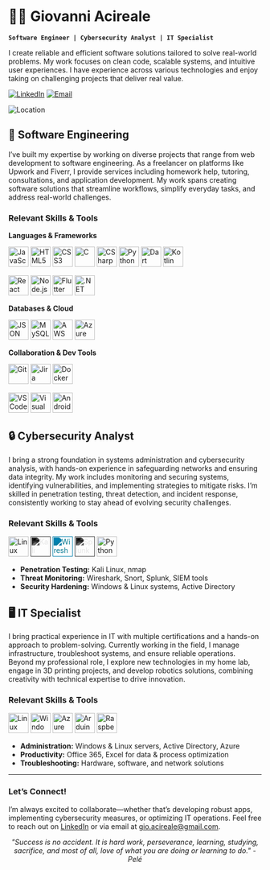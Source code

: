 # 👨‍💻 Giovanni Acireale  
**`Software Engineer | Cybersecurity Analyst | IT Specialist`**

I create reliable and efficient software solutions tailored to solve real-world problems. My work focuses on clean code, scalable systems, and intuitive user experiences. I have experience across various technologies and enjoy taking on challenging projects that deliver real value.

[![LinkedIn](https://img.shields.io/badge/LinkedIn-0077B5?style=for-the-badge&logo=linkedin&logoColor=white)](https://www.linkedin.com/in/giovanni-acireale/)
[![Email](https://img.shields.io/badge/Email-gio.acireale%40gmail.com-008577?style=for-the-badge&logo=gmail&logoColor=white)](mailto:gio.acireale@gmail.com)
<!-- ![Phone](https://img.shields.io/badge/Phone-407--694--6556-red?style=for-the-badge&logo=phone&logoColor=white) -->
![Location](https://img.shields.io/badge/Location-Florida%2C%20USA-blue?style=for-the-badge&logo=googlemaps&logoColor=white)



## 🚀 Software Engineering
I’ve built my expertise by working on diverse projects that range from web development to software engineering. As a freelancer on platforms like Upwork and Fiverr, I provide services including homework help, tutoring, consultations, and application development. My work spans creating software solutions that streamline workflows, simplify everyday tasks, and address real-world challenges.

### Relevant Skills & Tools

**Languages & Frameworks**
<!-- Languages -->
<p>
  <!-- JavaScript -->
  <img src="https://cdn.jsdelivr.net/gh/devicons/devicon/icons/javascript/javascript-original.svg" width="40" alt="JavaScript" title="JavaScript" />
  <!-- HTML -->
  <img src="https://cdn.jsdelivr.net/gh/devicons/devicon/icons/html5/html5-original.svg" width="40" alt="HTML5" title="HTML5" />
  <!-- CSS -->
  <img src="https://cdn.jsdelivr.net/gh/devicons/devicon/icons/css3/css3-original.svg" width="40" alt="CSS3" title="CSS3" />
  <!-- C -->
  <img src="https://cdn.jsdelivr.net/gh/devicons/devicon/icons/c/c-original.svg" width="40" alt="C" title="C" />
  <!-- C# -->
  <img src="https://cdn.jsdelivr.net/gh/devicons/devicon/icons/csharp/csharp-original.svg" width="40" alt="CSharp" title="C#" />
  <!-- Python -->
  <img src="https://cdn.jsdelivr.net/gh/devicons/devicon/icons/python/python-original.svg" width="40" alt="Python" title="Python" />
  <!-- Dart -->
  <img src="https://cdn.jsdelivr.net/gh/devicons/devicon@latest/icons/dart/dart-original.svg" width="40" alt="Dart" title="Dart" />
  <!-- Kotlin -->
  <img src="https://cdn.jsdelivr.net/gh/devicons/devicon/icons/kotlin/kotlin-original.svg" width="40" alt="Kotlin" title="Kotlin" />
</p>
<!-- Frameworks -->
<p>
  <!-- React -->
  <img src="https://cdn.jsdelivr.net/gh/devicons/devicon/icons/react/react-original.svg" width="40" alt="React" title="React" />
  <!-- Node.js -->
  <img src="https://cdn.jsdelivr.net/gh/devicons/devicon/icons/nodejs/nodejs-original.svg" width="40" alt="Node.js" title="Node.js" />
  <!-- Flutter -->
  <img src="https://cdn.jsdelivr.net/gh/devicons/devicon/icons/flutter/flutter-original.svg" width="40" alt="Flutter" title="Flutter" />
  <!-- .NET -->
  <img src="https://cdn.jsdelivr.net/gh/devicons/devicon/icons/dot-net/dot-net-plain-wordmark.svg" width="40" alt=".NET" title=".NET / .NET MAUI" />
</p>

**Databases & Cloud**

<p>
  <!-- JSON -->
  <img src="https://cdn.jsdelivr.net/gh/devicons/devicon@latest/icons/json/json-original.svg" width="40" alt="JSON" title="JSON" />
  <!-- MySQL -->
  <img src="https://cdn.jsdelivr.net/gh/devicons/devicon/icons/mysql/mysql-original.svg" width="40" alt="MySQL" title="MySQL" />
  <!-- AWS -->
  <img src="https://cdn.jsdelivr.net/gh/devicons/devicon@latest/icons/amazonwebservices/amazonwebservices-plain-wordmark.svg" width="40" alt="AWS" title="AWS" />
  <!-- Azure -->
  <img src="https://cdn.jsdelivr.net/gh/devicons/devicon/icons/azure/azure-original.svg" width="40" alt="Azure" title="Azure" />
</p>

**Collaboration & Dev Tools**

<!-- Collaboration-->
<p>
  <!-- Git -->
  <img src="https://cdn.jsdelivr.net/gh/devicons/devicon/icons/git/git-original.svg" width="40" alt="Git" title="Git" />
  <!-- Jira -->
  <img src="https://cdn.jsdelivr.net/gh/devicons/devicon/icons/jira/jira-original.svg" width="40" alt="Jira" title="Jira" />
  <!-- Docker -->
  <img src="https://cdn.jsdelivr.net/gh/devicons/devicon@latest/icons/docker/docker-plain-wordmark.svg" width="40" alt="Docker" title="Docker" />
</p>

<!--Dev Tools-->
<p>
  <!-- VSCode -->
  <img src="https://cdn.jsdelivr.net/gh/devicons/devicon@latest/icons/vscode/vscode-original.svg" width="40" alt="VSCode" title="VSCode" />
  <!-- Visual Studio -->
  <img src="https://cdn.jsdelivr.net/gh/devicons/devicon@latest/icons/visualstudio/visualstudio-original.svg" width="40" alt="Visual Studio" title="Visual Studio" />
  <!-- Android Studio -->
  <img src="https://cdn.jsdelivr.net/gh/devicons/devicon@latest/icons/androidstudio/androidstudio-original.svg" width="40" alt="Android Studio" title="Android Studio" />
  <!-- 
  <-- Godot --
  <img src="https://cdn.jsdelivr.net/gh/devicons/devicon/icons/godot/godot-original.svg" width="40" alt="Godot" title="Godot" />
  <-- Unity --
  <img src="https://cdn.jsdelivr.net/gh/devicons/devicon@latest/icons/unity/unity-original.svg" width="40" alt="Unity" title="Unity" /> 
  -->
</p>



## 🔒 Cybersecurity Analyst
I bring a strong foundation in systems administration and cybersecurity analysis, with hands-on experience in safeguarding networks and ensuring data integrity. My work includes monitoring and securing systems, identifying vulnerabilities, and implementing strategies to mitigate risks. I’m skilled in penetration testing, threat detection, and incident response, consistently working to stay ahead of evolving security challenges.

### Relevant Skills & Tools

<p>
  <!-- Linux -->
  <img src="https://cdn.jsdelivr.net/gh/devicons/devicon/icons/linux/linux-original.svg" width="40" alt="Linux" title="Linux" />
  <!-- Kali Linux -->
  <img src="https://simpleicons.org/icons/kalilinux.svg" width="40" alt="Kali Linux" title="Kali Linux" style="filter: invert(100%) sepia(0%) saturate(0%) hue-rotate(0deg) brightness(100%) contrast(100%);" />
  <!-- WireShark -->
  <img src="https://simpleicons.org/icons/wireshark.svg" width="40" alt="Wireshark" title="Wireshark" style="filter: invert(31%) sepia(100%) saturate(7495%) hue-rotate(180deg) brightness(100%) contrast(100%);" />
  <!-- Splunk -->
  <img src="https://simpleicons.org/icons/splunk.svg" width="40" alt="Splunk" title="Splunk" style="filter: invert(100%) sepia(0%) saturate(0%) hue-rotate(0deg) brightness(100%) contrast(100%);" />
  <!-- Python -->
  <img src="https://cdn.jsdelivr.net/gh/devicons/devicon/icons/python/python-original.svg" width="40" alt="Python" title="Python" />

</p>

- **Penetration Testing:** Kali Linux, nmap  
- **Threat Monitoring:** Wireshark, Snort, Splunk, SIEM tools  
- **Security Hardening:** Windows & Linux systems, Active Directory  



## 🖥️ IT Specialist
I bring practical experience in IT with multiple certifications and a hands-on approach to problem-solving. Currently working in the field, I manage infrastructure, troubleshoot systems, and ensure reliable operations. Beyond my professional role, I explore new technologies in my home lab, engage in 3D printing projects, and develop robotics solutions, combining creativity with technical expertise to drive innovation.

### Relevant Skills & Tools

<p>
  <!-- Linux -->
  <img src="https://cdn.jsdelivr.net/gh/devicons/devicon/icons/linux/linux-original.svg" width="40" alt="Linux" title="Linux" />
  <!-- Windows -->
  <img src="https://cdn.jsdelivr.net/gh/devicons/devicon/icons/windows8/windows8-original.svg" width="40" alt="Windows" title="Windows" />
  <!-- Azure -->
  <img src="https://cdn.jsdelivr.net/gh/devicons/devicon/icons/azure/azure-original.svg" width="40" alt="Azure" title="Azure" />
  <!-- Arduino -->
  <img src="https://cdn.jsdelivr.net/gh/devicons/devicon@latest/icons/arduino/arduino-original.svg" width="40" alt="Arduino" title="Arduino" />
  <!-- Raspberry Pi -->
  <img src="https://cdn.jsdelivr.net/gh/devicons/devicon@latest/icons/raspberrypi/raspberrypi-original.svg" width="40" alt="Raspberry Pi" title="Raspberry Pi" />
</p>

- **Administration:** Windows & Linux servers, Active Directory, Azure  
- **Productivity:** Office 365, Excel for data & process optimization  
- **Troubleshooting:** Hardware, software, and network solutions  

---

### Let’s Connect!
I’m always excited to collaborate—whether that’s developing robust apps, implementing cybersecurity measures, or optimizing IT operations. Feel free to reach out on [LinkedIn](https://www.linkedin.com/in/giovanni-acireale/) or via email at [gio.acireale@gmail.com](mailto:gio.acireale@gmail.com).

<p align="center">
  <em>"Success is no accident. It is hard work, perseverance, learning, studying, sacrifice, and most of all, love of what you are doing or learning to do." - Pelé</em>
</p>
